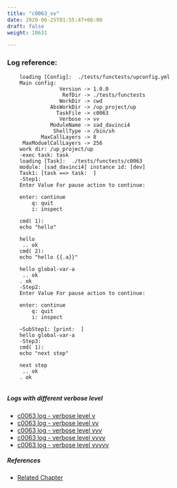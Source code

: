```yaml
---
title: "c0063_vv"
date: 2020-06-25T01:55:47+66:00
draft: false
weight: 10631

---
```


### Log reference: <no value>

```
    loading [Config]:  ./tests/functests/upconfig.yml
    Main config:
                 Version -> 1.0.0
                  RefDir -> ./tests/functests
                 WorkDir -> cwd
              AbsWorkDir -> /up_project/up
                TaskFile -> c0063
                 Verbose -> vv
              ModuleName -> sad_davinci4
               ShellType -> /bin/sh
           MaxCallLayers -> 8
     MaxModuelCallLayers -> 256
    work dir: /up_project/up
    -exec task: task
    loading [Task]:  ./tests/functests/c0063
    module: [sad_davinci4] instance id: [dev]
    Task1: [task ==> task:  ]
    -Step1:
    Enter Value For pause action to continue: 
    
    enter: continue 
        q: quit
        i: inspect
    
    cmd( 1):
    echo "hello"
    
    hello
     .. ok
    cmd( 2):
    echo "hello {{.a}}"
    
    hello global-var-a
     .. ok
    . ok
    -Step2:
    Enter Value For pause action to continue: 
    
    enter: continue 
        q: quit
        i: inspect
    
    ~SubStep1: [print:  ]
    hello global-var-a
    -Step3:
    cmd( 1):
    echo "next step"
    
    next step
     .. ok
    . ok
    
```

##### Logs with different verbose level
* [c0063 log - verbose level v](../../logs/c0063_v)
* [c0063 log - verbose level vv](../../logs/c0063_vv)
* [c0063 log - verbose level vvv](../../logs/c0063_vvv)
* [c0063 log - verbose level vvvv](../../logs/c0063_vvvv)
* [c0063 log - verbose level vvvvv](../../logs/c0063_vvvvv)

##### References
* [Related Chapter](../../flow-controll/c0063)
